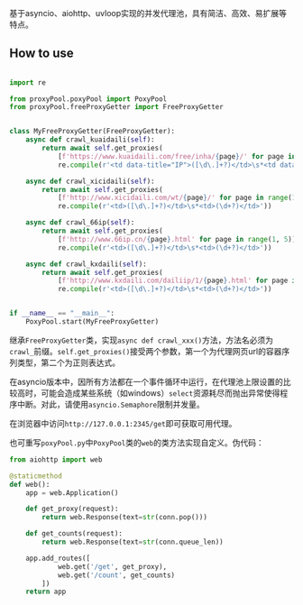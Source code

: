 基于asyncio、aiohttp、uvloop实现的并发代理池，具有简洁、高效、易扩展等特点。

## How to use
```python
  
import re

from proxyPool.poxyPool import PoxyPool
from proxyPool.freeProxyGetter import FreeProxyGetter


class MyFreeProxyGetter(FreeProxyGetter):
    async def crawl_kuaidaili(self):
        return await self.get_proxies(
            [f'https://www.kuaidaili.com/free/inha/{page}/' for page in range(1, 2)],
            re.compile(r'<td data-title="IP">([\d\.]+?)</td>\s*<td data-title="PORT">(\w+)</td>'))

    async def crawl_xicidaili(self):
        return await self.get_proxies(
            [f'http://www.xicidaili.com/wt/{page}/' for page in range(1, 3)],
            re.compile(r'<td>([\d\.]+?)</td>\s*<td>(\d+?)</td>'))

    async def crawl_66ip(self):
        return await self.get_proxies(
            [f'http://www.66ip.cn/{page}.html' for page in range(1, 5)],
            re.compile(r'<td>([\d\.]+?)</td>\s*<td>(\d+?)</td>'))

    async def crawl_kxdaili(self):
        return await self.get_proxies(
            [f'http://www.kxdaili.com/dailiip/1/{page}.html' for page in range(1, 4)],
            re.compile(r'<td>([\d\.]+?)</td>\s*<td>(\d+?)</td>'))


if __name__ == "__main__":
    PoxyPool.start(MyFreeProxyGetter)
```

继承`FreeProxyGetter`类，实现`async def crawl_xxx()`方法，方法名必须为`crawl_`前缀。`self.get_proxies()`接受两个参数，第一个为代理网页url的容器序列类型，第二个为正则表达式。

在asyncio版本中，因所有方法都在一个事件循环中运行，在代理池上限设置的比较高时，可能会造成某些系统（如windows）`select`资源耗尽而抛出异常使得程序中断。对此，请使用`asyncio.Semaphore`限制并发量。

在浏览器中访问`http://127.0.0.1:2345/get`即可获取可用代理。

也可重写`poxyPool.py`中`PoxyPool`类的`web`的类方法实现自定义。伪代码：
```python
from aiohttp import web

@staticmethod
def web():
    app = web.Application()

    def get_proxy(request):
        return web.Response(text=str(conn.pop()))

    def get_counts(request):
        return web.Response(text=str(conn.queue_len))

    app.add_routes([
            web.get('/get', get_proxy),
            web.get('/count', get_counts)
        ])
    return app

```